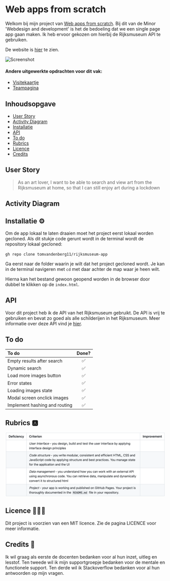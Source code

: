 # Web apps from scratch

Welkom bij mijn project van [Web apps from scratch](https://github.com/cmda-minor-web/web-app-from-scratch-2122 "Google's Homepage"). Bij dit van de Minor 'Webdesign and development' is het de bedoeling dat we een single page app gaan maken. Ik heb ervoor gekozen om hierbij de Rijksmuseum API te gebruiken.

De website is [hier](https://tomvandenberg11.github.io/rijksmuseum-app/ "Google's Homepage") te zien.

![Screenshot](images/screenshot.png)

#### Andere uitgewerkte opdrachten voor dit vak:

- [Visitekaartje](https://tomvandenberg11.github.io/rijksmuseum-app/visitekaartje/)
- [Teampagina](https://tomvandenberg11.github.io/team4-wafs-2022/)

## Inhoudsopgave

- [User Story](https://github.com/Tomvandenberg11/rijksmuseum-app#user-story)
- [Activity Diagram](https://github.com/Tomvandenberg11/rijksmuseum-app#activity-diagram)
- [Installatie](https://github.com/Tomvandenberg11/rijksmuseum-app#installatie)
- [API](https://github.com/Tomvandenberg11/rijksmuseum-app#api)
- [To do](https://github.com/Tomvandenberg11/rijksmuseum-app#to-do)
- [Rubrics](https://github.com/Tomvandenberg11/rijksmuseum-app#rubrics)
- [Licence](https://github.com/Tomvandenberg11/rijksmuseum-app#licence)
- [Credits](https://github.com/Tomvandenberg11/rijksmuseum-app#credits)

## User Story

> As an art lover, I want to be able to search and view art from the Rijksmuseum at home, so that I can still enjoy art during a lockdown

## Activity Diagram

## Installatie ⚙️

Om de app lokaal te laten draaien moet het project eerst lokaal worden gecloned.
Als dit stukje code gerunt wordt in de terminal wordt de repository lokaal gecloned:

`gh repo clone tomvandenberg11/rijksmuseum-app`

Ga eerst naar de folder waarin je wilt dat het project gecloned wordt. Je kan in de terminal navigeren met `cd` met daar achter de map waar je heen wilt.

Hierna kan het bestand gewoon geopend worden in de browser door dubbel te klikken op de `index.html`.

## API

Voor dit project heb ik de API van het Rijksmuseum gebruikt. De API is vrij te gebruiken en bevat zo goed als alle
schilderijen in het Rijksmuseum. Meer informatie over deze API vind je [hier](https://data.rijksmuseum.nl/object-metadata/api/).

## To do

| To do                         | Done? |
| :---------------------------- | :---: |
| Empty results after search    |  ✅   |
| Dynamic search                |  ✅   |
| Load more images button       |  ✅   |
| Error states                  |  ✅   |
| Loading images state          |  ✅   |
| Modal screen onclick images   |  ✅   |
| Implement hashing and routing |  ✅   |

## Rubrics 🅰️

![Rubrics](images/rubrics.png)

## Licence 👨🏻‍⚖️

Dit project is voorzien van een MIT licence. Zie de pagina LICENCE voor meer informatie.

## Credits 📣

Ik wil graag als eerste de docenten bedanken voor al hun inzet, uitleg en lesstof. Ten tweede wil ik mijn supportgroepje bedanken voor de mentale en functionele support. Ten derde wil ik Stackoverflow bedanken voor al hun antwoorden op mijn vragen.
